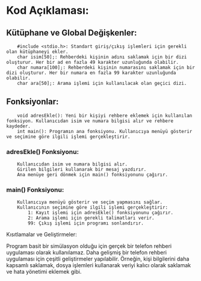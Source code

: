 # Kod Açıklaması:
## Kütüphane ve Global Değişkenler:
    
        #include <stdio.h>: Standart giriş/çıkış işlemleri için gerekli olan kütüphaneyi ekler.
        char isim[50];: Rehberdeki kişinin adını saklamak için bir dizi oluşturur. Her bir ad en fazla 49 karakter uzunluğunda olabilir.
        char numara[100];: Rehberdeki kişinin numarasını saklamak için bir dizi oluşturur. Her bir numara en fazla 99 karakter uzunluğunda olabilir.
        char ara[50];: Arama işlemi için kullanılacak olan geçici dizi.

## Fonksiyonlar:
        void adresEkle(): Yeni bir kişiyi rehbere eklemek için kullanılan fonksiyon. Kullanıcıdan isim ve numara bilgisi alır ve rehbere kaydeder.
        int main(): Programın ana fonksiyonu. Kullanıcıya menüyü gösterir ve seçimine göre ilgili işlemi gerçekleştirir.

### adresEkle() Fonksiyonu:    
        Kullanıcıdan isim ve numara bilgisi alır.
        Girilen bilgileri kullanarak bir mesaj yazdırır.
        Ana menüye geri dönmek için main() fonksiyonunu çağırır.

###  main() Fonksiyonu:
        Kullanıcıya menüyü gösterir ve seçim yapmasını sağlar.
        Kullanıcının seçimine göre ilgili işlemi gerçekleştirir:
            1: Kayıt işlemi için adresEkle() fonksiyonunu çağırır.
            2: Arama işlemi için gerekli talimatları verir.
            99: Çıkış işlemi için programı sonlandırır.

Kısıtlamalar ve Geliştirmeler:

Program basit bir simülasyon olduğu için gerçek bir telefon rehberi uygulaması olarak kullanılamaz.
    Daha gelişmiş bir telefon rehberi uygulaması için çeşitli geliştirmeler yapılabilir. Örneğin, kişi bilgilerini daha kapsamlı saklamak, dosya işlemleri kullanarak veriyi kalıcı olarak saklamak ve hata yönetimi eklemek gibi.
